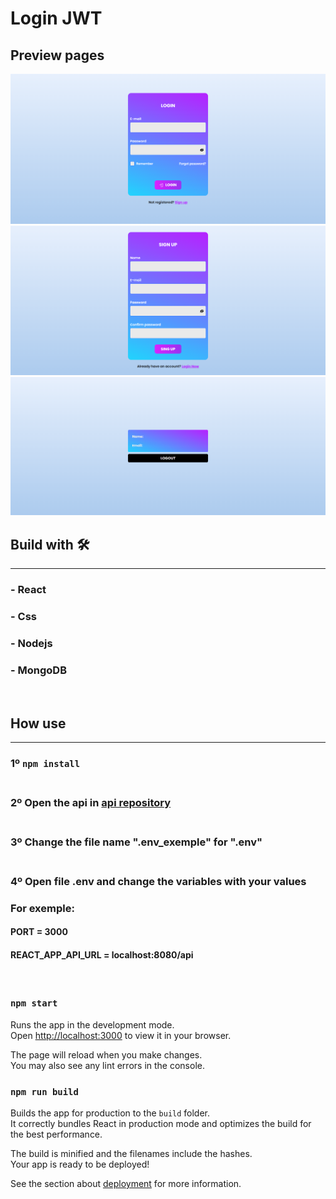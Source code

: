 # Login JWT

## Preview pages

![loginPage](./.github/imgs/login_preview.png)
![signUpPage](./.github/imgs/signUp_preview.png)
![userDetailsPage](./.github/imgs/user-details_preview.png)

## Build with 🛠
<hr>

### - React
### - Css
### - Nodejs
### - MongoDB

<br>

## How use
<hr>

### 1º `npm install` <br><br>
### 2º Open the api in [api repository](https://github.com/Guimpontes/login-jwt_BACKEND) <br><br>
### 3º Change the file name ".env_exemple" for ".env" <br><br>
### 4º Open file .env and change the variables with your values 


### For exemple:
#### PORT = 3000 <br>
#### REACT_APP_API_URL = localhost:8080/api
<br>



### `npm start`

Runs the app in the development mode.\
Open [http://localhost:3000](http://localhost:3000) to view it in your browser.

The page will reload when you make changes.\
You may also see any lint errors in the console.


### `npm run build`

Builds the app for production to the `build` folder.\
It correctly bundles React in production mode and optimizes the build for the best performance.

The build is minified and the filenames include the hashes.\
Your app is ready to be deployed!

See the section about [deployment](https://facebook.github.io/create-react-app/docs/deployment) for more information.

